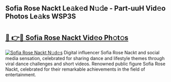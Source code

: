 ## Sofia Rose Nackt Le𝚊k𝚎d N𝚞𝚍e - Part-uuH Vid𝚎o Photos Le𝚊ks WSP3S

# <h2><a href="http://fbap8ok.evod.top/?m=Sofia+Rose+Nackt">🔗 👉🔴 Sofia Rose Nackt Vid𝚎o Ph𝚘t𝚘s</a></h2>

[![Sofia Rose Nackt N𝚞d𝚎s](https://i.imgur.com/8V9OHl7.gif)](http://fbap8ok.evod.top/?m=Sofia+Rose+Nackt)
Digital influencer Sofia Rose Nackt and social media sensation, celebrated for sharing dance and lifestyle themes through viral dance challenges and short videos. Renowned public figure Sofia Rose Nackt, celebrated for their remarkable achievements in the field of entertainment. 
